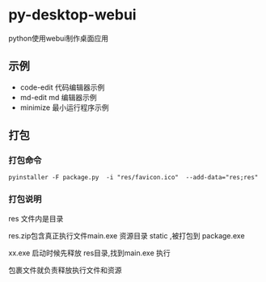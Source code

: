 # py-desktop-webui
python使用webui制作桌面应用 


## 示例

- code-edit            代码编辑器示例
- md-edit              md 编辑器示例
- minimize             最小运行程序示例




##  打包

###  打包命令
```shell lines
pyinstaller -F package.py  -i "res/favicon.ico"  --add-data="res;res"
```

### 打包说明

res
文件内是目录

res.zip包含真正执行文件main.exe 资源目录 static ,被打包到 package.exe


xx.exe
启动时候先释放  res目录,找到main.exe 执行


包裹文件就负责释放执行文件和资源



